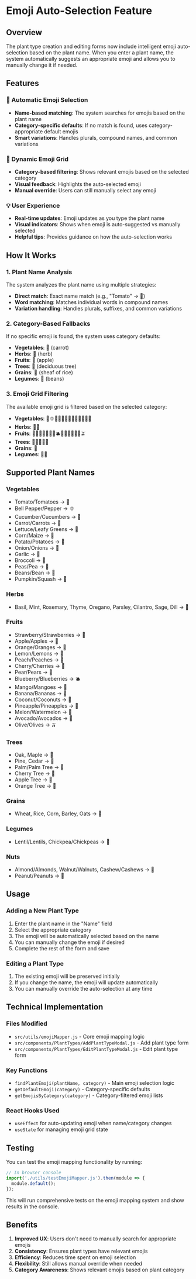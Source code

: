 # Emoji Auto-Selection Feature

## Overview
The plant type creation and editing forms now include intelligent emoji auto-selection based on the plant name. When you enter a plant name, the system automatically suggests an appropriate emoji and allows you to manually change it if needed.

## Features

### 🎯 Automatic Emoji Selection
- **Name-based matching**: The system searches for emojis based on the plant name
- **Category-specific defaults**: If no match is found, uses category-appropriate default emojis
- **Smart variations**: Handles plurals, compound names, and common variations

### 🔄 Dynamic Emoji Grid
- **Category-based filtering**: Shows relevant emojis based on the selected category
- **Visual feedback**: Highlights the auto-selected emoji
- **Manual override**: Users can still manually select any emoji

### 💡 User Experience
- **Real-time updates**: Emoji updates as you type the plant name
- **Visual indicators**: Shows when emoji is auto-suggested vs manually selected
- **Helpful tips**: Provides guidance on how the auto-selection works

## How It Works

### 1. Plant Name Analysis
The system analyzes the plant name using multiple strategies:
- **Direct match**: Exact name match (e.g., "Tomato" → 🍅)
- **Word matching**: Matches individual words in compound names
- **Variation handling**: Handles plurals, suffixes, and common variations

### 2. Category-Based Fallbacks
If no specific emoji is found, the system uses category defaults:
- **Vegetables**: 🥕 (carrot)
- **Herbs**: 🌿 (herb)
- **Fruits**: 🍎 (apple)
- **Trees**: 🌳 (deciduous tree)
- **Grains**: 🌾 (sheaf of rice)
- **Legumes**: 🫘 (beans)

### 3. Emoji Grid Filtering
The available emoji grid is filtered based on the selected category:
- **Vegetables**: 🍅🫑🥒🥕🥬🌽🥔🧅🧄🥦🫛🫘🎃
- **Herbs**: 🌿🌱
- **Fruits**: 🍓🍎🍊🍋🍑🍒🍐🫐🥭🍌🥥🍍🍈🥑🫒
- **Trees**: 🌳🌲🌴🌸🌰
- **Grains**: 🌾
- **Legumes**: 🫘🌰

## Supported Plant Names

### Vegetables
- Tomato/Tomatoes → 🍅
- Bell Pepper/Pepper → 🫑
- Cucumber/Cucumbers → 🥒
- Carrot/Carrots → 🥕
- Lettuce/Leafy Greens → 🥬
- Corn/Maize → 🌽
- Potato/Potatoes → 🥔
- Onion/Onions → 🧅
- Garlic → 🧄
- Broccoli → 🥦
- Peas/Pea → 🫛
- Beans/Bean → 🫘
- Pumpkin/Squash → 🎃

### Herbs
- Basil, Mint, Rosemary, Thyme, Oregano, Parsley, Cilantro, Sage, Dill → 🌿

### Fruits
- Strawberry/Strawberries → 🍓
- Apple/Apples → 🍎
- Orange/Oranges → 🍊
- Lemon/Lemons → 🍋
- Peach/Peaches → 🍑
- Cherry/Cherries → 🍒
- Pear/Pears → 🍐
- Blueberry/Blueberries → 🫐
- Mango/Mangoes → 🥭
- Banana/Bananas → 🍌
- Coconut/Coconuts → 🥥
- Pineapple/Pineapples → 🍍
- Melon/Watermelon → 🍈
- Avocado/Avocados → 🥑
- Olive/Olives → 🫒

### Trees
- Oak, Maple → 🌳
- Pine, Cedar → 🌲
- Palm/Palm Tree → 🌴
- Cherry Tree → 🌸
- Apple Tree → 🍎
- Orange Tree → 🍊

### Grains
- Wheat, Rice, Corn, Barley, Oats → 🌾

### Legumes
- Lentil/Lentils, Chickpea/Chickpeas → 🫘

### Nuts
- Almond/Almonds, Walnut/Walnuts, Cashew/Cashews → 🌰
- Peanut/Peanuts → 🥜

## Usage

### Adding a New Plant Type
1. Enter the plant name in the "Name" field
2. Select the appropriate category
3. The emoji will be automatically selected based on the name
4. You can manually change the emoji if desired
5. Complete the rest of the form and save

### Editing a Plant Type
1. The existing emoji will be preserved initially
2. If you change the name, the emoji will update automatically
3. You can manually override the auto-selection at any time

## Technical Implementation

### Files Modified
- `src/utils/emojiMapper.js` - Core emoji mapping logic
- `src/components/PlantTypes/AddPlantTypeModal.js` - Add plant type form
- `src/components/PlantTypes/EditPlantTypeModal.js` - Edit plant type form

### Key Functions
- `findPlantEmoji(plantName, category)` - Main emoji selection logic
- `getDefaultEmoji(category)` - Category-specific defaults
- `getEmojisByCategory(category)` - Category-filtered emoji lists

### React Hooks Used
- `useEffect` for auto-updating emoji when name/category changes
- `useState` for managing emoji grid state

## Testing

You can test the emoji mapping functionality by running:
```javascript
// In browser console
import('./utils/testEmojiMapper.js').then(module => {
  module.default();
});
```

This will run comprehensive tests on the emoji mapping system and show results in the console.

## Benefits

1. **Improved UX**: Users don't need to manually search for appropriate emojis
2. **Consistency**: Ensures plant types have relevant emojis
3. **Efficiency**: Reduces time spent on emoji selection
4. **Flexibility**: Still allows manual override when needed
5. **Category Awareness**: Shows relevant emojis based on plant category
